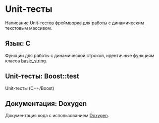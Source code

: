 # Unit-тесты

Написание Unit-тестов фреймворка для работы с динамическим текстовым массивом.

## Язык: C

Функции для работы с динамической строкой, идентичные функциям класса [basic_string](https://learn.microsoft.com/en-us/cpp/standard-library/basic-string-class).

## Unit-тесты: Boost::test

Unit-тесты (C++/Boost)  

## Документация: Doxygen

Документация кода с использованием [Doxygen](https://www.doxygen.nl/).


